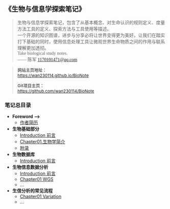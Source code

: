 <font face="楷体">

<h2>《生物与信息学探索笔记》</h2>

> 生物与信息学探索笔记，包含了从基本概念、对生命认识的规则定义、度量方法工具的定义、探索方法与工具使用等描述。  
> 一个开源的知识图谱，进步与分享必将让世界变得更为美好。让我们在踏实打下基础的同时，使用信息处理工具让微观世界生命物质之间的作用与联系理解更加透彻。  
> Take biological study notes.  
> —— 陈军 1170101471@qq.com 

</font>  

> <font font="等线" size="2">**网站主页地址：**   
> https://wan230114.github.io/BioNote  
>
> **Git项目主页：**   
> https://github.com/wan230114/BioNote  
>
<!-- > **快速开始：**  
> [>> BioNote使用方法](/docs/Usage.md) -->

</font>

<h3> 笔记总目录 </h3>

<!-- menu -->
* **Foreword -->**
    <!-- * [Introduction 前言](/docs/Introduction.md) -->
    * [作者简历](/docs/Interview/me.md)
* **生物基础部分**
    <!-- menu_base -->
    * [Introduction 前言](/docs/00.Base/Introduction.md)
    * [Chapter01.生物学简介](/docs/00.Base/Introduction.md)
    * [附录](/docs/00.Base/ChapterN_Appendix.md)
    <!-- menu_base -->
* **生物数据库**
    * [Introduction 前言](/docs/database.md)
* **生物信息数据分析**
    * [Introduction 前言](/docs/01.BioInformation/Introduction.md)
    * [Chapter01 WGS](/docs/01.BioInformation/Chapter01.WGS.md)
    * *...*
* **生信分析的常见流程**
    * [Chapter01 Variation](/docs/01.BioInformation/Process/Chapter01.Variation.md)
    * *...*
<!-- menu -->

